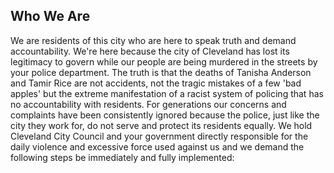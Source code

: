 ## Who We Are
We are residents of this city who are here to speak truth and demand accountability. We're here because the city of Cleveland has lost its legitimacy to govern while our people are being murdered in the streets by your police department. The truth is that the deaths of Tanisha Anderson and Tamir Rice are not accidents, not the tragic mistakes of a few 'bad apples' but the extreme manifestation of a racist system of policing that has no accountability with residents.
For generations our concerns and complaints have been consistently ignored because the police, just like the city they work for, do not serve and protect its residents equally. We hold Cleveland City Council and your government directly responsible for the daily violence and excessive force used against us and we demand the following steps be immediately and fully implemented:
